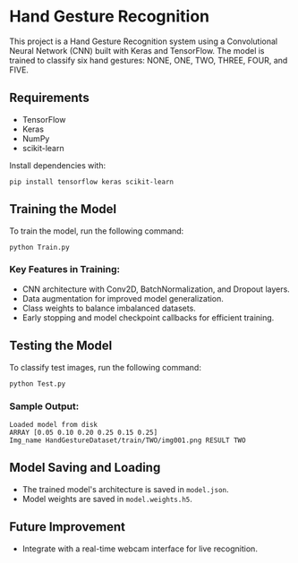 # Hand Gesture Recognition

This project is a Hand Gesture Recognition system using a Convolutional Neural Network (CNN) built with Keras and TensorFlow. The model is trained to classify six hand gestures: NONE, ONE, TWO, THREE, FOUR, and FIVE.

## Requirements
- TensorFlow
- Keras
- NumPy
- scikit-learn

Install dependencies with:
```
pip install tensorflow keras scikit-learn
```

## Training the Model
To train the model, run the following command:
```
python Train.py
```

### Key Features in Training:
- CNN architecture with Conv2D, BatchNormalization, and Dropout layers.
- Data augmentation for improved model generalization.
- Class weights to balance imbalanced datasets.
- Early stopping and model checkpoint callbacks for efficient training.

## Testing the Model
To classify test images, run the following command:
```
python Test.py
```

### Sample Output:
```
Loaded model from disk
ARRAY [0.05 0.10 0.20 0.25 0.15 0.25]
Img_name HandGestureDataset/train/TWO/img001.png RESULT TWO
```

## Model Saving and Loading
- The trained model's architecture is saved in `model.json`.
- Model weights are saved in `model.weights.h5`.

## Future Improvement
- Integrate with a real-time webcam interface for live recognition.


